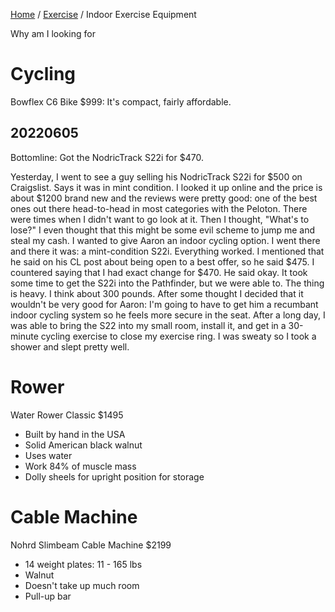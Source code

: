 [Home](../index.md) / [Exercise](index.md) / Indoor Exercise Equipment

Why am I looking for 

# Cycling

Bowflex C6 Bike $999: It's compact, fairly affordable.

## 20220605

Bottomline: Got the NodricTrack S22i for $470.

Yesterday, I went to see a guy selling his NodricTrack S22i for $500 on Craigslist. Says it was in mint condition. I looked it up online and the price is about $1200 brand new and the reviews were pretty good: one of the best ones out there head-to-head in most categories with the Peloton. There were times when I didn't want to go look at it. Then I thought, "What's to lose?" I even thought that this might be some evil scheme to jump me and steal my cash. I wanted to give Aaron an indoor cycling option. I went there and there it was: a mint-condition S22i. Everything worked. I mentioned that he said on his CL post about being open to a best offer, so he said $475. I countered saying that I had exact change for $470. He said okay. It took some time to get the S22i into the Pathfinder, but we were able to. The thing is heavy. I think about 300 pounds. After some thought I decided that it wouldn't be very good for Aaron: I'm going to have to get him a recumbant indoor cycling system so he feels more secure in the seat. After a long day, I was able to bring the S22 into my small room, install it, and get in a 30-minute cycling exercise to close my exercise ring. I was sweaty so I took a shower and slept pretty well.

# Rower

Water Rower Classic $1495
* Built by hand in the USA
* Solid American black walnut
* Uses water
* Work 84% of muscle mass
* Dolly sheels for upright position for storage

# Cable Machine

Nohrd Slimbeam Cable Machine $2199
* 14 weight plates: 11 - 165 lbs
* Walnut
* Doesn't take up much room
* Pull-up bar